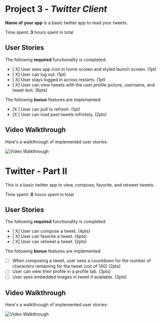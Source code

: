 # Project 3 - *Twitter Client*

**Name of your app** is a basic twitter app to read your tweets.

Time spent: **3** hours spent in total

## User Stories

The following **required** functionality is completed:

- [ X] User sees app icon in home screen and styled launch screen. (1pt)
- [ X] User can log out. (1pt)
- [ X] User stays logged in across restarts. (1pt)
- [ X] User can view tweets with the user profile picture, username, and tweet text. (6pts)

The following **bonus** features are implemented:

- [X ] User can pull to refresh. (1pt)
- [X ] User can load past tweets infinitely. (2pts)

## Video Walkthrough

Here's a walkthrough of implemented user stories:

<img src='http://g.recordit.co/jfZY1R4Ivl.gif' title='Video Walkthrough' width='' alt='Video Walkthrough' />

# Twitter - Part II

This is a basic twitter app to view, compose, favorite, and retweet tweets.

Time spent: **X** hours spent in total

## User Stories

The following **required** functionality is completed:

- [ X] User can compose a tweet. (4pts)
- [ X] User can favorite a tweet. (4pts)
- [ X] User can retweet a tweet. (2pts)

The following **bonus** features are implemented:

- [ ] When composing a tweet, user sees a countdown for the number of characters remaining for the tweet (out of 140) (2pts)
- [ ] User can view their profile in a profile tab. (3pts)
- [ ] User sees embedded images in tweet if available. (3pts)

## Video Walkthrough

Here's a walkthrough of implemented user stories:

<img src='http://g.recordit.co/lzzTN0KcgV.gif' title='Video Walkthrough' width='' alt='Video Walkthrough' />
